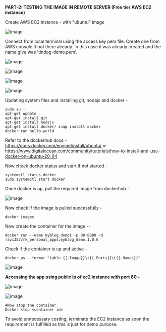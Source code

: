 **PART-2: TESTING THE IMAGE IN REMOTE SERVER (Free tier AWS EC2 instance)**

Create AWS EC2 instance - with "ubuntu" image

![image](https://github.com/Ravi-352/app_containerization/assets/91112573/debab22e-3d20-4fb2-8511-7b2a25aabaf0)

Connect from local terminal using the access key pem file. Create one from AWS console if not there already. In this case it was already created and 
the name give was 'tindog-demo.pem'.

![image](https://github.com/Ravi-352/app_containerization/assets/91112573/75e6b552-c62f-4bdd-8436-231b426a8d02)

![image](https://github.com/Ravi-352/app_containerization/assets/91112573/8d6fe14d-c97c-46c9-bc9a-91e83af2c2a5)

![image](https://github.com/Ravi-352/app_containerization/assets/91112573/60142edc-e26c-4bca-9538-3793602ae347)

![image](https://github.com/Ravi-352/app_containerization/assets/91112573/48a489b1-4658-468a-9945-ef5ee9cebd57)

Updating system files and installing git, nodejs and docker - 

```
sudo su -
apt-get update
apt-get install git
apt-get install nodejs
apt-get install docker/ snap install docker
docker run hello-world
```
Refer to the dockerhub docs - 
https://docs.docker.com/engine/install/ubuntu/ or 
https://www.digitalocean.com/community/tutorials/how-to-install-and-use-docker-on-ubuntu-20-04

Now check docker status and start if not started - 
```
systemctl status docker
sudo systemctl start docker
```


Once docker is up, pull the required image from dockerhub - 

![image](https://github.com/Ravi-352/app_containerization/assets/91112573/4dcbcdc3-c6b3-4672-9d53-9df170ced960)


Now check if the image is pulled successfully - 
```
docker images
```

Now create the container for the image --
```
docker run --name myblog_demo1 -p 80:8080 -d ravi352/rk_personal_apps:myblog_demo.1.0.0
```

Check if the container is up and active - 
```
docker ps --format "table {{.Image}}\t{{.Ports}}\t{{.Names}}"
```

![image](https://github.com/Ravi-352/app_containerization/assets/91112573/211967cd-fcc2-434f-88ef-5427b9403e4b)

**Accessing the app using public ip of ec2 instance with port 80 -**

![image](https://github.com/Ravi-352/app_containerization/assets/91112573/3bf13cdd-a622-437a-b6bf-e7f81810323c)

![image](https://github.com/Ravi-352/app_containerization/assets/91112573/7acc735e-1978-4c39-9dc6-8911b7694741)

```
#Now stop the container
Docker stop <container id>
```
To avoid unnecessary costing, terminate the EC2 Instance as soon the requirement is fulfilled as this is just for demo purpose.
















